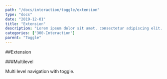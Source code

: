 ```yaml
---
path: "/docs/interaction/toggle/extension"
type: "docs"
date: "2019-12-01"
title: "Extension"
description: "Lorem ipsum dolor sit amet, consectetur adipiscing elit. Nunc tempus laoreet leo sit amet iaculis."
categories: ["300-Interaction"]
parent: "Toggle"
---
```


##Extension

###Multilevel

Multi level navigation with toggle.

<demo>
  <demovanilla src="demos/inline/extensions/toggle/multilevel">
  </demovanilla>
</demo>
